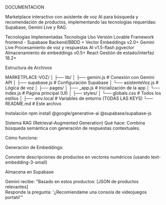 DOCUMENTACION

Marketplace interactivo con asistente de voz AI para búsqueda y recomendación de productos, implementando las tecnologías requeridas: Supabase, Gemini Live y RAG.

Tecnologías Implementadas
Tecnología	Uso	Versión
Lovable	Framework frontend	-
Supabase	Backend/BBDD + Vector Embeddings	v2.0+
Gemini Live	Procesamiento de voz y respuestas AI	v1.5-flash
pgvector	Almacenamiento de embeddings	v0.5+
React	Gestión de estado/interfaz	18.2+

Estructura de Archivos

MARKETPLACE-VOZ/
│
├── lib/
│   ├── gemini.js               # Conexión con Gemini API
│   ├── supabase.js             # Configuración Supabase
│   └── asistenteVoz.js         # Lógica de voz
│
├── pages/
│   ├── _app.js                 # Inicialización de la app
│   └── index.js                # Página principal (UI)
│
├── styles/
│   └── globals.css             # Todos los estilos
│
├── .env.local                  # Variables de entorno (TODAS LAS KEYS)
└── README.md                   # Este archivo

Instalación
npm install @google/generative-ai @supabase/supabase-js

Sistema RAG (Retrieval-Augmented Generation)
Qué hace:
Combina búsqueda semántica con generación de respuestas contextuales.

Cómo funciona:

Generación de Embeddings:

Convierte descripciones de productos en vectores numéricos (usando text-embedding-3-small)

Almacena en Supabase

Gemini recibe:
"Basado en estos productos: [JSON de productos relevantes]  
 Responde la pregunta: '¿Recomiendame una consola de videojuegos portatil'"
